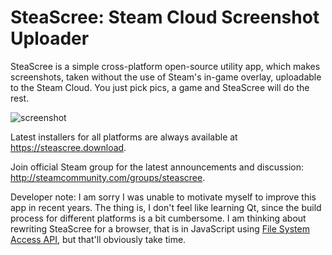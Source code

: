 # SteaScree: Steam Cloud Screenshot Uploader

SteaScree is a simple cross-platform open-source utility app, which makes screenshots, taken without the use of Steam's in-game overlay, uploadable to the Steam Cloud. You just pick pics, a game and SteaScree will do the rest.

![screenshot](https://steascree.download/screenshot.png)

Latest installers for all platforms are always available at https://steascree.download.

Join official Steam group for the latest announcements and discussion: http://steamcommunity.com/groups/steascree.

Developer note: I am sorry I was unable to motivate myself to improve this app in recent years. The thing is, I don't feel like learning Qt, since the build process for different platforms is a bit cumbersome. I am thinking about rewriting SteaScree for a browser, that is in JavaScript using [File System Access API](https://wicg.github.io/file-system-access), but that'll obviously take time.
